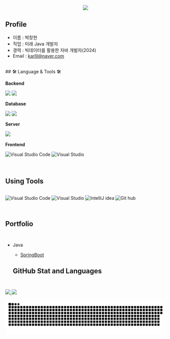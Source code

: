 <p align='center'>
  <a href="https://github.com/ch9729">
    <img src="https://capsule-render.vercel.app/api?type=waving&color=gradient&fontColor=d0e3e2&height=300&section=header&text=ChangHyun's%20Lecture%20Repository&fontSize=40"/>
  </a>
</p>

## Profile
- 이름 : 박창현
- 직업 : 미래 Java 개발자
- 경력 : 빅데이터를 활용한 자바 개발자(2024) 
- Email : karlll@naver.com


<br>
## 🛠 Language & Tools 🛠
<div style="display:flex; flex-direction:column; align-items:flex-start;">
    <!-- Backend -->
    <p><strong>Backend</strong></p>
    <div>
        <img src="https://img.shields.io/badge/Java-007396?style=for-the-badge&logo=Java&logoColor=white"> 
        <img src="https://img.shields.io/badge/Spring Boot-6DB33F?style=for-the-badge&logo=spring boot&logoColor=white"> 
    </div>
    <!-- Database -->
    <p><strong>Database</strong></p>
    <div>
        <img src="https://img.shields.io/badge/oracle-F80000?style=for-the-badge&logo=oracle&logoColor=white"> 
        <img src="https://img.shields.io/badge/mysql-4479A1?style=for-the-badge&logo=mysql&logoColor=white"> 
    </div>
    <!-- Server -->
    <p><strong>Server</strong></p>
    <div>
        <img src="https://img.shields.io/badge/apache tomcat-F8DC75?style=for-the-badge&logo=apachetomcat&logoColor=black">
    </div>
    <!-- Frontend -->
    <p><strong>Frontend</strong></p>
    <div>
        <img src="https://img.shields.io/badge/html5-E34F26?style=flat-square&logo=html5&logoColor=white" title="Visual Studio Code"> 
        <img src="https://img.shields.io/badge/css-1572B6?style=flat-square&logo=css3&logoColor=white"  title="Visual Studio"> 
    </div>
<br><br>

## Using Tools
<p align='left'>
    <img height="40" src="https://img.icons8.com/?size=100&id=9OGIyU8hrxW5&format=png&color=000000" title="Visual Studio Code">
    <img height="40" src="https://img.icons8.com/?size=100&id=y7WGoWNuIWac&format=png&color=000000" title="Visual Studio">
    <img height="40" src="https://img.icons8.com/?size=100&id=61466&format=png&color=000000" title="IntelliJ idea">
    <img height="40" src="https://img.icons8.com/?size=100&id=E2KVOMc77Geo&format=png&color=000000" title="Git hub">
    <br><br>

## Portfolio
- Java
    - [SpringBoot](https://github.com/ch9729/basic-springboot-2024)

  ## GitHub Stat and Languages
<p align='center'>
  <a href="https://github.com/ch9729">
    <img src="https://github-readme-stats.vercel.app/api?username=ch9729&theme=onelight&show_icons=true"/>
    <img src="https://github-readme-stats.vercel.app/api/top-langs/?username=ch9729&theme=onelight&layout=compact"/>
  </a>
</p>
<img src="https://github.com/Koeyh/Koeyh/blob/output/github-contribution-grid-snake.svg"/>




<!--
**ch9729/ch9729** is a ✨ _special_ ✨ repository because its `README.md` (this file) appears on your GitHub profile.

Here are some ideas to get you started:

- 🔭 I’m currently working on ...
- 🌱 I’m currently learning ...
- 👯 I’m looking to collaborate on ...
- 🤔 I’m looking for help with ...
- 💬 Ask me about ...
- 📫 How to reach me: ...
- 😄 Pronouns: ...
- ⚡ Fun fact: ...
-->

